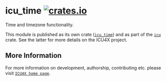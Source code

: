 # icu_time [![crates.io](https://img.shields.io/crates/v/icu_time)](https://crates.io/crates/icu_time)

<!-- cargo-rdme start -->

Time and timezone functionality.

This module is published as its own crate ([`icu_time`](https://docs.rs/icu_time/latest/icu_time/))
and as part of the [`icu`](https://docs.rs/icu/latest/icu/) crate. See the latter for more details on the ICU4X project.

<!-- cargo-rdme end -->

## More Information

For more information on development, authorship, contributing etc. please visit [`ICU4X home page`](https://github.com/unicode-org/icu4x).
